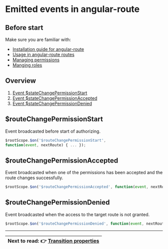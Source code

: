 Emitted events in angular-route
============================

Before start
----------------------------

Make sure you are familiar with:
- [Installation guide for angular-route](https://github.com/Narzerus/angular-permission/blob/development/docs/ng-route/1-installation.md)
- [Usage in angular-route routes](https://github.com/Narzerus/angular-permission/blob/development/docs/ng-route/2-usage-in-routes.md)
- [Managing permissions](https://github.com/Narzerus/angular-permission/blob/development/docs/1-manging-permissions.md)   
- [Manging roles](https://github.com/Narzerus/angular-permission/blob/development/docs/2-manging-roles.md)   


Overview
----------------------------

1. [Event $stateChangePermissionStart](https://github.com/Narzerus/angular-permission/blob/development/docs/ui-router/4-transition-properties.md#statechangepermissionstart)
2. [Event $stateChangePermissionAccepted](https://github.com/Narzerus/angular-permission/blob/development/docs/ui-router/4-transition-properties.md#statechangepermissionaccepted)
3. [Event $stateChangePermissionDenied](https://github.com/Narzerus/angular-permission/blob/development/docs/ui-router/4-transition-properties.md#statechangepermissiondenied-)

$routeChangePermissionStart
----------------------------

Event broadcasted before start of authorizing.

```javascript
$rootScope.$on('$routeChangePermissionStart',
function(event, nextRoute) { ... });
```

$routeChangePermissionAccepted
----------------------------

Event broadcasted when one of the permissions has been accepted and the route changes successfully.

```javascript
$rootScope.$on('$routeChangePermissionAccepted', function(event, nextRoute) { ... });
```

$routeChangePermissionDenied 
----------------------------

Event broadcasted when the access to the target route is not granted.

```javascript
$rootScope.$on('$routeChangePermissionDenied', function(event, nextRoute) { ... });
```

----------------------------

| **Next to read**: :point_right: [Transition properties](https://github.com/Narzerus/angular-permission/blob/development/docs/ui-router/4-transition-properties.md) |
| --- |
